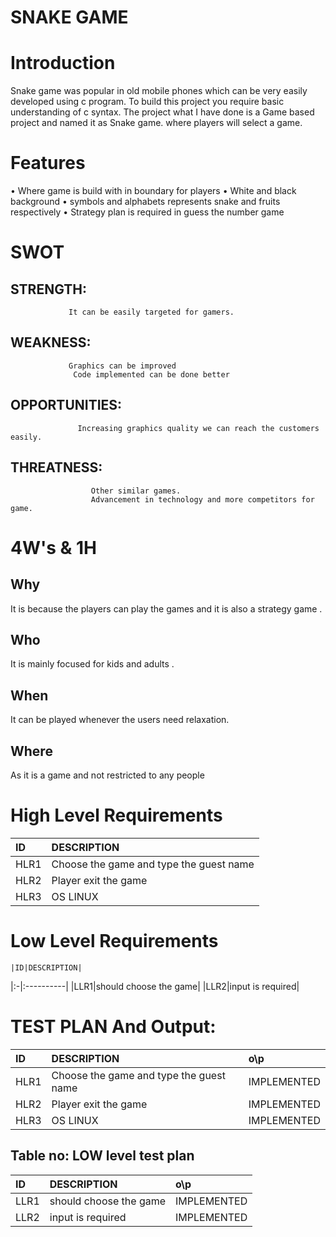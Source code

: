# SNAKE GAME
# Introduction
Snake game was popular in old mobile phones which can be very easily developed using c program. To build this project you require basic understanding of c syntax. 
The project what I have done is a Game based project and named it as Snake game. where players will select a game.

# Features
•	Where game is build with in boundary for players
•	White and black background 
•	symbols and alphabets represents snake and fruits respectively
•	Strategy plan is required in guess the number game



# SWOT
## STRENGTH:
                 It can be easily targeted for gamers.
## WEAKNESS:
                 Graphics can be improved 
                  Code implemented can be done better 
## OPPORTUNITIES:
                   Increasing graphics quality we can reach the customers easily.
## THREATNESS:
                      Other similar games.
                      Advancement in technology and more competitors for game.

# 4W's & 1H
## Why
It is because the players can play the games and it is also a strategy game . 
## Who
It is mainly focused for kids and adults .
## When
It can be played whenever the users need relaxation.
## Where
As it is a game and not restricted to any people 

# High Level Requirements
   |ID|DESCRIPTION|
 |:-|:----------|
 |HLR1|Choose the game and type the guest name|
 |HLR2|Player exit the game|
 |HLR3|OS LINUX|

# Low Level Requirements
    |ID|DESCRIPTION|
|:-|:----------|
|LLR1|should choose the game|
|LLR2|input is required|


            
# TEST PLAN And Output:
 |ID|DESCRIPTION|o\p|
 |:-|:----------|:--|
 |HLR1|Choose the game and type the guest name|IMPLEMENTED|
 |HLR2|Player exit the game|IMPLEMENTED|
 |HLR3|OS LINUX|IMPLEMENTED|


## Table no: LOW level test plan
|ID|DESCRIPTION|o\p|
|:-|:----------|:--|
|LLR1|should choose the game|IMPLEMENTED|
|LLR2|input is required|IMPLEMENTED|


            
            



